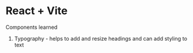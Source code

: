 # React + Vite

Components learned

1. Typography - helps to add and resize headings and can add styling to text
